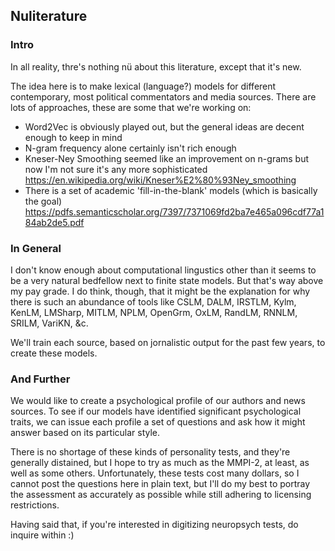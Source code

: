 ## Nuliterature

### Intro

In all reality, thre's nothing nü about this literature, except that it's new. 

The idea here is to make lexical (language?) models for different contemporary, most political commentators and media sources. There are lots of approaches, these are some that we're working on:

- Word2Vec is obviously played out, but the general ideas are decent enough to keep in mind
- N-gram frequency alone certainly isn't rich enough
- Kneser-Ney Smoothing seemed like an improvement on n-grams but now I'm not sure it's any more sophisticated
	https://en.wikipedia.org/wiki/Kneser%E2%80%93Ney_smoothing
- There is a set of academic 'fill-in-the-blank' models (which is basically the goal)
	https://pdfs.semanticscholar.org/7397/7371069fd2ba7e465a096cdf77a184ab2de5.pdf


### In General

I don't know enough about computational lingustics other than it seems to be a very natural bedfellow next to finite state models. But that's way above my pay grade. I do think, though, that it might be the explanation for why there is such an abundance of tools like CSLM, DALM, IRSTLM, Kylm, KenLM, LMSharp, MITLM, NPLM, OpenGrm, OxLM, RandLM, RNNLM, SRILM, VariKN, &c.

We'll train each source, based on jornalistic output for the past few years, to create these models.


### And Further

We would like to create a psychological profile of our authors and news sources. To see if our models have identified significant psychological traits, we can issue each profile a set of questions and ask how it might answer based on its particular style. 

There is no shortage of these kinds of personality tests, and they're generally distained, but I hope to try as much as the MMPI-2, at least, as well as some others. Unfortunately, these tests cost many dollars, so I cannot post the questions here in plain text, but I'll do my best to portray the assessment as accurately as possible while still adhering to licensing restrictions.

Having said that, if you're interested in digitizing neuropsych tests, do inquire within :)
